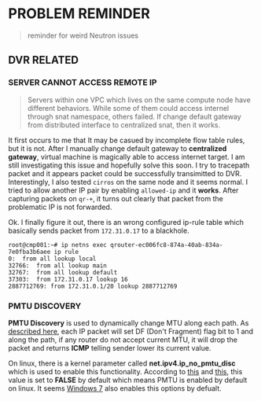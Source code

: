 # PROBLEM REMINDER

> reminder for weird Neutron issues

## DVR RELATED

### SERVER CANNOT ACCESS REMOTE IP

> Servers within one VPC which lives on the same compute node have
> different behaviors. While some of them could access internel
> through snat namespace, others failed. If change default gateway
> from distributed interface to centralized snat, then it works.

It first occurs to me that It may be casued by incomplete flow table rules, but it is not. After I manually change default gateway to **centralized gateway**, virtual machine is magically able to access internet target. I am still investigating this issue and hopefully solve this soon. I try to tracepath packet and it appears packet could be successfully transimitted to DVR. Interestingly, I also tested `cirros` on the same node and it seems normal. I tried to allow another IP pair by enabling `allowed-ip` and it **works**. After capturing packets on `qr-+`, it turns out clearly that packet from the problematic IP is not forwarded.

Ok. I finally figure it out, there is an wrong configured ip-rule table which basically sends packet from `172.31.0.17` to a blackhole.

```console
root@cmp001:~# ip netns exec qrouter-ec006fc8-874a-40ab-834a-7e0fba3b6aee ip rule
0:	from all lookup local 
32766:	from all lookup main 
32767:	from all lookup default 
37303:	from 172.31.0.17 lookup 16 
2887712769:	from 172.31.0.1/20 lookup 2887712769
```

### PMTU DISCOVERY

**PMTU Discovery** is used to dynamically change MTU along each path. As [described here](https://tools.ietf.org/html/rfc1191), each IP packet will set DF (Don't Fragment) flag bit to 1 and along the path, if any router do not accept current MTU, it will drop the packet and returns **ICMP** telling sender lower its current value.

On linux, there is a kernel parameter called **net.ipv4.ip_no_pmtu_disc** which is used to enable this functionality. According to [this](https://www.kernel.org/doc/Documentation/networking/ip-sysctl.txt) and [this](https://www.frozentux.net/ipsysctl-tutorial/chunkyhtml/variablereference.html), this value is set to **FALSE** by default which means PMTU is enabled by default on linux. It seems [Windows 7](https://allthingsnetworking.wordpress.com/2017/03/23/path-mtu-discovery/) also enables this options by defualt.